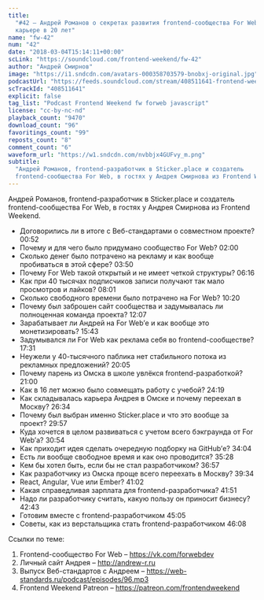 ```yaml
---
title:
  "#42 – Андрей Романов о секретах развития frontend-сообщества For Web и
  карьере в 20 лет"
name: "fw-42"
num: "42"
date: "2018-03-04T15:14:11+00:00"
scLink: "https://soundcloud.com/frontend-weekend/fw-42"
author: "Андрей Смирнов"
image: "https://i1.sndcdn.com/avatars-000358703579-bnobxj-original.jpg"
podcastUrl: "https://feeds.soundcloud.com/stream/408511641-frontend-weekend-fw-42.m4a"
scTrackId: "408511641"
explicit: false
tag_list: "Podcast Frontend Weekend fw forweb javascript"
license: "cc-by-nc-nd"
playback_count: "9470"
download_count: "96"
favoritings_count: "99"
reposts_count: "8"
comment_count: "6"
waveform_url: "https://w1.sndcdn.com/nvbbjx4GUFvy_m.png"
subtitle:
  "Андрей Романов, frontend-разработчик в Sticker.place и создатель
  frontend-сообщества For Web, в гостях у Андрея Смирнова из Frontend Weekend.  "
---
```


Андрей Романов, frontend-разработчик в Sticker.place и создатель
frontend-сообщества For Web, в гостях у Андрея Смирнова из Frontend Weekend.

- Договорились ли в итоге с Веб-стандартами о совместном проекте?
  <timecode sec="52">00:52</timecode>
- Почему и для чего было придумано сообщество For Web?
  <timecode sec="120">02:00</timecode>
- Сколько денег было потрачено на рекламу и как вообще пробиваться в этой сфере?
  <timecode sec="230">03:50</timecode>
- Почему For Web такой открытый и не имеет четкой структуры?
  <timecode sec="376">06:16</timecode>
- Как при 40 тысячах подписчиков записи получают так мало просмотров и лайков?
  <timecode sec="481">08:01</timecode>
- Сколько свободного времени было потрачено на For Web?
  <timecode sec="620">10:20</timecode>
- Почему был заброшен сайт сообщества и задумывалась ли полноценная команда
  проекта? <timecode sec="727">12:07</timecode>
- Зарабатывает ли Андрей на For Web’е и как вообще это монетизировать?
  <timecode sec="943">15:43</timecode>
- Задумывался ли For Web как реклама себя во frontend-сообществе?
  <timecode sec="1051">17:31</timecode>
- Неужели у 40-тысячного паблика нет стабильного потока из рекламных
  предложений? <timecode sec="1205">20:05</timecode>
- Почему парень из Омска в школе увлёкся frontend-разработкой?
  <timecode sec="1260">21:00</timecode>
- Как в 16 лет можно было совмещать работу с учебой?
  <timecode sec="1459">24:19</timecode>
- Как складывалась карьера Андрея в Омске и почему переехал в Москву?
  <timecode sec="1594">26:34</timecode>
- Почему был выбран именно Sticker.place и что это вообще за проект?
  <timecode sec="1797">29:57</timecode>
- Куда хочется в целом развиваться с учетом всего бэкграунда от For Web’а?
  <timecode sec="1854">30:54</timecode>
- Как приходит идея сделать очередную подборку на GitHub’е?
  <timecode sec="2044">34:04</timecode>
- Есть ли вообще свободное время и как оно проводится?
  <timecode sec="2128">35:28</timecode>
- Кем бы хотел быть, если бы не стал разработчиком?
  <timecode sec="2217">36:57</timecode>
- Как разработчику из Омска проще всего переехать в Москву?
  <timecode sec="2374">39:34</timecode>
- React, Angular, Vue или Ember? <timecode sec="2462">41:02</timecode>
- Какая справедливая зарплата для frontend-разработчика?
  <timecode sec="2511">41:51</timecode>
- Надо ли разработчику считать, какую пользу он приносит бизнесу?
  <timecode sec="2563">42:43</timecode>
- Готовим вместе с frontend-разработчиком <timecode sec="2705">45:05</timecode>
- Советы, как из верстальщика стать frontend-разработчиком
  <timecode sec="2768">46:08</timecode>

Ссылки по теме:

1. Frontend-сообщество For Web – <https://vk.com/forwebdev>
2. Личный сайт Андрея – <http://andrew-r.ru>
3. Выпуск Веб-стандартов с Андреем –
   <https://web-standards.ru/podcast/episodes/96.mp3>
4. Frontend Weekend Patreon – <https://patreon.com/frontendweekend>
